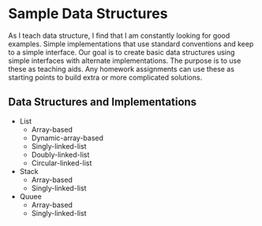 # Sample Data Structures

As I teach data structure, I find that I am constantly looking for good examples.
Simple implementations that use standard conventions and keep to a simple interface.
Our goal is to create basic data structures using simple interfaces with alternate implementations.
The purpose is to use these as teaching aids.
Any homework assignments can use these as starting points to build extra or more complicated solutions.

## Data Structures and Implementations

* List
  * Array-based
  * Dynamic-array-based
  * Singly-linked-list
  * Doubly-linked-list
  * Circular-linked-list
* Stack
  * Array-based
  * Singly-linked-list
* Quuee
  * Array-based
  * Singly-linked-list
